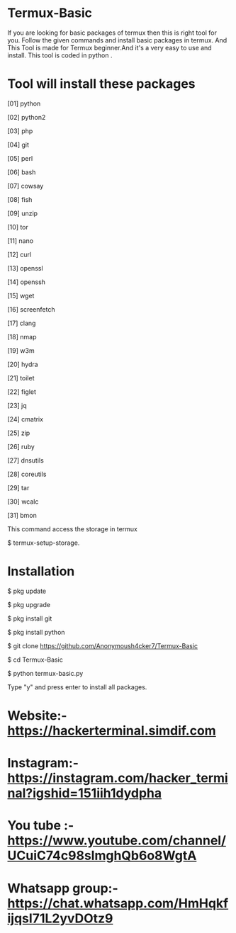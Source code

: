 # Termux-Basic
If you are looking for basic packages of termux then this is right tool for you. Follow the given commands and install basic packages in termux. And This Tool is made for Termux beginner.And it's a very easy to use and install. This tool is coded in python .
# Tool will install these packages
[01] python

[02] python2

[03] php

[04] git

[05] perl

[06] bash

[07] cowsay

[08] fish

[09] unzip

[10] tor

[11] nano

[12] curl

[13] openssl

[14] openssh

[15] wget

[16] screenfetch

[17] clang

[18] nmap

[19] w3m

[20] hydra

[21] toilet

[22] figlet

[23] jq

[24] cmatrix

[25] zip

[26] ruby

[27] dnsutils

[28] coreutils

[29] tar

[30] wcalc

[31] bmon

This command access the storage in termux

$ termux-setup-storage.
# Installation
$ pkg update

$ pkg upgrade

$ pkg install git

$ pkg install python

$ git clone https://github.com/Anonymoush4cker7/Termux-Basic

$ cd Termux-Basic

$ python termux-basic.py

Type "y" and press enter to install all packages.
# Website:- https://hackerterminal.simdif.com


# Instagram:- https://instagram.com/hacker_terminal?igshid=151iih1dydpha


# You tube :- https://www.youtube.com/channel/UCuiC74c98slmghQb6o8WgtA


# Whatsapp group:- https://chat.whatsapp.com/HmHqkfijqsI71L2yvDOtz9

